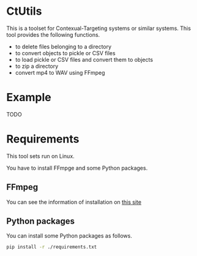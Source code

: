 # CtUtils

This is a toolset for Contexual-Targeting systems or similar systems.
This tool provides the following functions.

- to delete files belonging to a directory
- to convert objects to pickle or CSV files
- to load pickle or CSV files and convert them to objects
- to zip a directory
- convert mp4 to WAV using FFmpeg

# Example

TODO

# Requirements

This tool sets run on Linux.

You have to install FFmpge and some Python packages.

## FFmpeg

You can see the information of installation on [this site](https://github.com/FFmpeg/FFmpeg/blob/master/INSTALL.md) 

## Python packages

You can install some Python packages as follows.

```sh
pip install -r ./requirements.txt
```